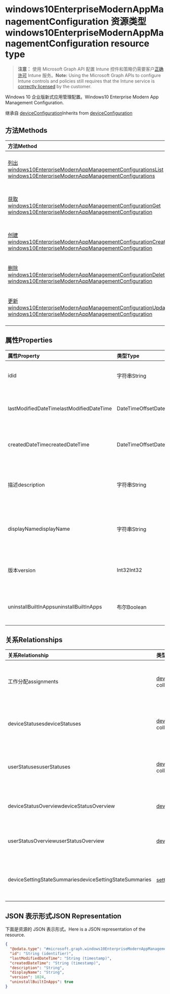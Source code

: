 # <a name="windows10enterprisemodernappmanagementconfiguration-resource-type"></a><span data-ttu-id="8dd55-101">windows10EnterpriseModernAppManagementConfiguration 资源类型</span><span class="sxs-lookup"><span data-stu-id="8dd55-101">windows10EnterpriseModernAppManagementConfiguration resource type</span></span>

> <span data-ttu-id="8dd55-102">**注意：** 使用 Microsoft Graph API 配置 Intune 控件和策略仍需要客户[正确许可](https://go.microsoft.com/fwlink/?linkid=839381) Intune 服务。</span><span class="sxs-lookup"><span data-stu-id="8dd55-102">**Note:** Using the Microsoft Graph APIs to configure Intune controls and policies still requires that the Intune service is [correctly licensed](https://go.microsoft.com/fwlink/?linkid=839381) by the customer.</span></span>

<span data-ttu-id="8dd55-103">Windows 10 企业版新式应用管理配置。</span><span class="sxs-lookup"><span data-stu-id="8dd55-103">Windows10 Enterprise Modern App Management Configuration.</span></span>

<span data-ttu-id="8dd55-104">继承自 [deviceConfiguration](../resources/intune_deviceconfig_deviceconfiguration.md)</span><span class="sxs-lookup"><span data-stu-id="8dd55-104">Inherits from [deviceConfiguration](../resources/intune_deviceconfig_deviceconfiguration.md)</span></span>

## <a name="methods"></a><span data-ttu-id="8dd55-105">方法</span><span class="sxs-lookup"><span data-stu-id="8dd55-105">Methods</span></span>
|<span data-ttu-id="8dd55-106">方法</span><span class="sxs-lookup"><span data-stu-id="8dd55-106">Method</span></span>|<span data-ttu-id="8dd55-107">返回类型</span><span class="sxs-lookup"><span data-stu-id="8dd55-107">Return Type</span></span>|<span data-ttu-id="8dd55-108">说明</span><span class="sxs-lookup"><span data-stu-id="8dd55-108">Description</span></span>|
|:---|:---|:---|
|[<span data-ttu-id="8dd55-109">列出 windows10EnterpriseModernAppManagementConfigurations</span><span class="sxs-lookup"><span data-stu-id="8dd55-109">List windows10EnterpriseModernAppManagementConfigurations</span></span>](../api/intune_deviceconfig_windows10enterprisemodernappmanagementconfiguration_list.md)|<span data-ttu-id="8dd55-110">[windows10EnterpriseModernAppManagementConfiguration](../resources/intune_deviceconfig_windows10enterprisemodernappmanagementconfiguration.md) 集合</span><span class="sxs-lookup"><span data-stu-id="8dd55-110">[windows10EnterpriseModernAppManagementConfiguration](../resources/intune_deviceconfig_windows10enterprisemodernappmanagementconfiguration.md) collection</span></span>|<span data-ttu-id="8dd55-111">列出 [windows10EnterpriseModernAppManagementConfiguration](../resources/intune_deviceconfig_windows10enterprisemodernappmanagementconfiguration.md) 对象的属性和关系。</span><span class="sxs-lookup"><span data-stu-id="8dd55-111">List properties and relationships of the [windows10EnterpriseModernAppManagementConfiguration](../resources/intune_deviceconfig_windows10enterprisemodernappmanagementconfiguration.md) objects.</span></span>|
|[<span data-ttu-id="8dd55-112">获取 windows10EnterpriseModernAppManagementConfiguration</span><span class="sxs-lookup"><span data-stu-id="8dd55-112">Get windows10EnterpriseModernAppManagementConfiguration</span></span>](../api/intune_deviceconfig_windows10enterprisemodernappmanagementconfiguration_get.md)|[<span data-ttu-id="8dd55-113">windows10EnterpriseModernAppManagementConfiguration</span><span class="sxs-lookup"><span data-stu-id="8dd55-113">windows10EnterpriseModernAppManagementConfiguration</span></span>](../resources/intune_deviceconfig_windows10enterprisemodernappmanagementconfiguration.md)|<span data-ttu-id="8dd55-114">读取 [windows10EnterpriseModernAppManagementConfiguration](../resources/intune_deviceconfig_windows10enterprisemodernappmanagementconfiguration.md) 对象的属性和关系。</span><span class="sxs-lookup"><span data-stu-id="8dd55-114">Read properties and relationships of the [windows10EnterpriseModernAppManagementConfiguration](../resources/intune_deviceconfig_windows10enterprisemodernappmanagementconfiguration.md) object.</span></span>|
|[<span data-ttu-id="8dd55-115">创建 windows10EnterpriseModernAppManagementConfiguration</span><span class="sxs-lookup"><span data-stu-id="8dd55-115">Create windows10EnterpriseModernAppManagementConfiguration</span></span>](../api/intune_deviceconfig_windows10enterprisemodernappmanagementconfiguration_create.md)|[<span data-ttu-id="8dd55-116">windows10EnterpriseModernAppManagementConfiguration</span><span class="sxs-lookup"><span data-stu-id="8dd55-116">windows10EnterpriseModernAppManagementConfiguration</span></span>](../resources/intune_deviceconfig_windows10enterprisemodernappmanagementconfiguration.md)|<span data-ttu-id="8dd55-117">创建新的 [windows10EnterpriseModernAppManagementConfiguration](../resources/intune_deviceconfig_windows10enterprisemodernappmanagementconfiguration.md) 对象。</span><span class="sxs-lookup"><span data-stu-id="8dd55-117">Create a new [windows10EnterpriseModernAppManagementConfiguration](../resources/intune_deviceconfig_windows10enterprisemodernappmanagementconfiguration.md) object.</span></span>|
|[<span data-ttu-id="8dd55-118">删除 windows10EnterpriseModernAppManagementConfiguration</span><span class="sxs-lookup"><span data-stu-id="8dd55-118">Delete windows10EnterpriseModernAppManagementConfiguration</span></span>](../api/intune_deviceconfig_windows10enterprisemodernappmanagementconfiguration_delete.md)|<span data-ttu-id="8dd55-119">无</span><span class="sxs-lookup"><span data-stu-id="8dd55-119">None</span></span>|<span data-ttu-id="8dd55-120">删除 [windows10EnterpriseModernAppManagementConfiguration](../resources/intune_deviceconfig_windows10enterprisemodernappmanagementconfiguration.md)。</span><span class="sxs-lookup"><span data-stu-id="8dd55-120">Deletes a [windows10EnterpriseModernAppManagementConfiguration](../resources/intune_deviceconfig_windows10enterprisemodernappmanagementconfiguration.md).</span></span>|
|[<span data-ttu-id="8dd55-121">更新 windows10EnterpriseModernAppManagementConfiguration</span><span class="sxs-lookup"><span data-stu-id="8dd55-121">Update windows10EnterpriseModernAppManagementConfiguration</span></span>](../api/intune_deviceconfig_windows10enterprisemodernappmanagementconfiguration_update.md)|[<span data-ttu-id="8dd55-122">windows10EnterpriseModernAppManagementConfiguration</span><span class="sxs-lookup"><span data-stu-id="8dd55-122">windows10EnterpriseModernAppManagementConfiguration</span></span>](../resources/intune_deviceconfig_windows10enterprisemodernappmanagementconfiguration.md)|<span data-ttu-id="8dd55-123">更新 [windows10EnterpriseModernAppManagementConfiguration](../resources/intune_deviceconfig_windows10enterprisemodernappmanagementconfiguration.md) 对象的属性。</span><span class="sxs-lookup"><span data-stu-id="8dd55-123">Update the properties of a [windows10EnterpriseModernAppManagementConfiguration](../resources/intune_deviceconfig_windows10enterprisemodernappmanagementconfiguration.md) object.</span></span>|

## <a name="properties"></a><span data-ttu-id="8dd55-124">属性</span><span class="sxs-lookup"><span data-stu-id="8dd55-124">Properties</span></span>
|<span data-ttu-id="8dd55-125">属性</span><span class="sxs-lookup"><span data-stu-id="8dd55-125">Property</span></span>|<span data-ttu-id="8dd55-126">类型</span><span class="sxs-lookup"><span data-stu-id="8dd55-126">Type</span></span>|<span data-ttu-id="8dd55-127">说明</span><span class="sxs-lookup"><span data-stu-id="8dd55-127">Description</span></span>|
|:---|:---|:---|
|<span data-ttu-id="8dd55-128">id</span><span class="sxs-lookup"><span data-stu-id="8dd55-128">id</span></span>|<span data-ttu-id="8dd55-129">字符串</span><span class="sxs-lookup"><span data-stu-id="8dd55-129">String</span></span>|<span data-ttu-id="8dd55-130">实体的键。</span><span class="sxs-lookup"><span data-stu-id="8dd55-130">Key of the entity.</span></span> <span data-ttu-id="8dd55-131">继承自 [deviceConfiguration](../resources/intune_deviceconfig_deviceconfiguration.md)</span><span class="sxs-lookup"><span data-stu-id="8dd55-131">Inherited from [deviceConfiguration](../resources/intune_deviceconfig_deviceconfiguration.md)</span></span>|
|<span data-ttu-id="8dd55-132">lastModifiedDateTime</span><span class="sxs-lookup"><span data-stu-id="8dd55-132">lastModifiedDateTime</span></span>|<span data-ttu-id="8dd55-133">DateTimeOffset</span><span class="sxs-lookup"><span data-stu-id="8dd55-133">DateTimeOffset</span></span>|<span data-ttu-id="8dd55-134">上次修改对象的日期/时间。</span><span class="sxs-lookup"><span data-stu-id="8dd55-134">DateTime the object was last modified.</span></span> <span data-ttu-id="8dd55-135">继承自 [deviceConfiguration](../resources/intune_deviceconfig_deviceconfiguration.md)</span><span class="sxs-lookup"><span data-stu-id="8dd55-135">Inherited from [deviceConfiguration](../resources/intune_deviceconfig_deviceconfiguration.md)</span></span>|
|<span data-ttu-id="8dd55-136">createdDateTime</span><span class="sxs-lookup"><span data-stu-id="8dd55-136">createdDateTime</span></span>|<span data-ttu-id="8dd55-137">DateTimeOffset</span><span class="sxs-lookup"><span data-stu-id="8dd55-137">DateTimeOffset</span></span>|<span data-ttu-id="8dd55-138">创建对象的日期/时间。</span><span class="sxs-lookup"><span data-stu-id="8dd55-138">DateTime the object was created.</span></span> <span data-ttu-id="8dd55-139">继承自 [deviceConfiguration](../resources/intune_deviceconfig_deviceconfiguration.md)</span><span class="sxs-lookup"><span data-stu-id="8dd55-139">Inherited from [deviceConfiguration](../resources/intune_deviceconfig_deviceconfiguration.md)</span></span>|
|<span data-ttu-id="8dd55-140">描述</span><span class="sxs-lookup"><span data-stu-id="8dd55-140">description</span></span>|<span data-ttu-id="8dd55-141">字符串</span><span class="sxs-lookup"><span data-stu-id="8dd55-141">String</span></span>|<span data-ttu-id="8dd55-142">管理员提供的设备配置的说明。</span><span class="sxs-lookup"><span data-stu-id="8dd55-142">Admin provided description of the Device Configuration.</span></span> <span data-ttu-id="8dd55-143">继承自 [deviceConfiguration](../resources/intune_deviceconfig_deviceconfiguration.md)</span><span class="sxs-lookup"><span data-stu-id="8dd55-143">Inherited from [deviceConfiguration](../resources/intune_deviceconfig_deviceconfiguration.md)</span></span>|
|<span data-ttu-id="8dd55-144">displayName</span><span class="sxs-lookup"><span data-stu-id="8dd55-144">displayName</span></span>|<span data-ttu-id="8dd55-145">字符串</span><span class="sxs-lookup"><span data-stu-id="8dd55-145">String</span></span>|<span data-ttu-id="8dd55-146">管理员提供的设备配置的名称。</span><span class="sxs-lookup"><span data-stu-id="8dd55-146">Admin provided name of the device configuration.</span></span> <span data-ttu-id="8dd55-147">继承自 [deviceConfiguration](../resources/intune_deviceconfig_deviceconfiguration.md)</span><span class="sxs-lookup"><span data-stu-id="8dd55-147">Inherited from [deviceConfiguration](../resources/intune_deviceconfig_deviceconfiguration.md)</span></span>|
|<span data-ttu-id="8dd55-148">版本</span><span class="sxs-lookup"><span data-stu-id="8dd55-148">version</span></span>|<span data-ttu-id="8dd55-149">Int32</span><span class="sxs-lookup"><span data-stu-id="8dd55-149">Int32</span></span>|<span data-ttu-id="8dd55-150">设备配置的版本。</span><span class="sxs-lookup"><span data-stu-id="8dd55-150">Version of the device configuration.</span></span> <span data-ttu-id="8dd55-151">继承自 [deviceConfiguration](../resources/intune_deviceconfig_deviceconfiguration.md)</span><span class="sxs-lookup"><span data-stu-id="8dd55-151">Inherited from [deviceConfiguration](../resources/intune_deviceconfig_deviceconfiguration.md)</span></span>|
|<span data-ttu-id="8dd55-152">uninstallBuiltInApps</span><span class="sxs-lookup"><span data-stu-id="8dd55-152">uninstallBuiltInApps</span></span>|<span data-ttu-id="8dd55-153">布尔</span><span class="sxs-lookup"><span data-stu-id="8dd55-153">Boolean</span></span>|<span data-ttu-id="8dd55-154">指示是否卸载内置 Windows 应用的固定列表。</span><span class="sxs-lookup"><span data-stu-id="8dd55-154">Indicates whether or not to uninstall a fixed list of built-in Windows apps.</span></span>|

## <a name="relationships"></a><span data-ttu-id="8dd55-155">关系</span><span class="sxs-lookup"><span data-stu-id="8dd55-155">Relationships</span></span>
|<span data-ttu-id="8dd55-156">关系</span><span class="sxs-lookup"><span data-stu-id="8dd55-156">Relationship</span></span>|<span data-ttu-id="8dd55-157">类型</span><span class="sxs-lookup"><span data-stu-id="8dd55-157">Type</span></span>|<span data-ttu-id="8dd55-158">说明</span><span class="sxs-lookup"><span data-stu-id="8dd55-158">Description</span></span>|
|:---|:---|:---|
|<span data-ttu-id="8dd55-159">工作分配</span><span class="sxs-lookup"><span data-stu-id="8dd55-159">assignments</span></span>|<span data-ttu-id="8dd55-160">[deviceConfigurationAssignment](../resources/intune_deviceconfig_deviceconfigurationassignment.md) 集合</span><span class="sxs-lookup"><span data-stu-id="8dd55-160">[deviceConfigurationAssignment](../resources/intune_deviceconfig_deviceconfigurationassignment.md) collection</span></span>|<span data-ttu-id="8dd55-161">设备配置文件的分配列表。</span><span class="sxs-lookup"><span data-stu-id="8dd55-161">The list of assignments for the device configuration profile.</span></span> <span data-ttu-id="8dd55-162">继承自 [deviceConfiguration](../resources/intune_deviceconfig_deviceconfiguration.md)</span><span class="sxs-lookup"><span data-stu-id="8dd55-162">Inherited from [deviceConfiguration](../resources/intune_deviceconfig_deviceconfiguration.md)</span></span>|
|<span data-ttu-id="8dd55-163">deviceStatuses</span><span class="sxs-lookup"><span data-stu-id="8dd55-163">deviceStatuses</span></span>|<span data-ttu-id="8dd55-164">[deviceConfigurationDeviceStatus](../resources/intune_deviceconfig_deviceconfigurationdevicestatus.md) 集合</span><span class="sxs-lookup"><span data-stu-id="8dd55-164">[deviceConfigurationDeviceStatus](../resources/intune_deviceconfig_deviceconfigurationdevicestatus.md) collection</span></span>|<span data-ttu-id="8dd55-165">按设备的设备配置安装状态。</span><span class="sxs-lookup"><span data-stu-id="8dd55-165">Device configuration installation status by device.</span></span> <span data-ttu-id="8dd55-166">继承自 [deviceConfiguration](../resources/intune_deviceconfig_deviceconfiguration.md)</span><span class="sxs-lookup"><span data-stu-id="8dd55-166">Inherited from [deviceConfiguration](../resources/intune_deviceconfig_deviceconfiguration.md)</span></span>|
|<span data-ttu-id="8dd55-167">userStatuses</span><span class="sxs-lookup"><span data-stu-id="8dd55-167">userStatuses</span></span>|<span data-ttu-id="8dd55-168">[deviceConfigurationUserStatus](../resources/intune_deviceconfig_deviceconfigurationuserstatus.md) 集合</span><span class="sxs-lookup"><span data-stu-id="8dd55-168">[deviceConfigurationUserStatus](../resources/intune_deviceconfig_deviceconfigurationuserstatus.md) collection</span></span>|<span data-ttu-id="8dd55-169">按用户的设备配置安装状态。</span><span class="sxs-lookup"><span data-stu-id="8dd55-169">Device configuration installation stauts by user.</span></span> <span data-ttu-id="8dd55-170">继承自 [deviceConfiguration](../resources/intune_deviceconfig_deviceconfiguration.md)</span><span class="sxs-lookup"><span data-stu-id="8dd55-170">Inherited from [deviceConfiguration](../resources/intune_deviceconfig_deviceconfiguration.md)</span></span>|
|<span data-ttu-id="8dd55-171">deviceStatusOverview</span><span class="sxs-lookup"><span data-stu-id="8dd55-171">deviceStatusOverview</span></span>|[<span data-ttu-id="8dd55-172">deviceConfigurationDeviceOverview</span><span class="sxs-lookup"><span data-stu-id="8dd55-172">deviceConfigurationDeviceOverview</span></span>](../resources/intune_deviceconfig_deviceconfigurationdeviceoverview.md)|<span data-ttu-id="8dd55-173">设备配置设备状态概述 继承自 [deviceConfiguration](../resources/intune_deviceconfig_deviceconfiguration.md)</span><span class="sxs-lookup"><span data-stu-id="8dd55-173">Device Configuration devices status overview Inherited from [deviceConfiguration](../resources/intune_deviceconfig_deviceconfiguration.md)</span></span>|
|<span data-ttu-id="8dd55-174">userStatusOverview</span><span class="sxs-lookup"><span data-stu-id="8dd55-174">userStatusOverview</span></span>|[<span data-ttu-id="8dd55-175">deviceConfigurationUserOverview</span><span class="sxs-lookup"><span data-stu-id="8dd55-175">deviceConfigurationUserOverview</span></span>](../resources/intune_deviceconfig_deviceconfigurationuseroverview.md)|<span data-ttu-id="8dd55-176">设备配置用户状态概述 继承自 [deviceConfiguration](../resources/intune_deviceconfig_deviceconfiguration.md)</span><span class="sxs-lookup"><span data-stu-id="8dd55-176">Device Configuration users status overview Inherited from [deviceConfiguration](../resources/intune_deviceconfig_deviceconfiguration.md)</span></span>|
|<span data-ttu-id="8dd55-177">deviceSettingStateSummaries</span><span class="sxs-lookup"><span data-stu-id="8dd55-177">deviceSettingStateSummaries</span></span>|<span data-ttu-id="8dd55-178">[settingStateDeviceSummary](../resources/intune_deviceconfig_settingstatedevicesummary.md) 集合</span><span class="sxs-lookup"><span data-stu-id="8dd55-178">[settingStateDeviceSummary](../resources/intune_deviceconfig_settingstatedevicesummary.md) collection</span></span>|<span data-ttu-id="8dd55-179">设备配置设置状态设备摘要 继承自 [deviceConfiguration](../resources/intune_deviceconfig_deviceconfiguration.md)</span><span class="sxs-lookup"><span data-stu-id="8dd55-179">Device Configuration Setting State Device Summary Inherited from [deviceConfiguration](../resources/intune_deviceconfig_deviceconfiguration.md)</span></span>|

## <a name="json-representation"></a><span data-ttu-id="8dd55-180">JSON 表示形式</span><span class="sxs-lookup"><span data-stu-id="8dd55-180">JSON Representation</span></span>
<span data-ttu-id="8dd55-181">下面是资源的 JSON 表示形式。</span><span class="sxs-lookup"><span data-stu-id="8dd55-181">Here is a JSON representation of the resource.</span></span>
<!--{
  "blockType": "resource",
  "keyProperty": "id",
  "baseType": "microsoft.graph.deviceConfiguration",
  "@odata.type": "microsoft.graph.windows10EnterpriseModernAppManagementConfiguration"
}-->
``` json
{
  "@odata.type": "#microsoft.graph.windows10EnterpriseModernAppManagementConfiguration",
  "id": "String (identifier)",
  "lastModifiedDateTime": "String (timestamp)",
  "createdDateTime": "String (timestamp)",
  "description": "String",
  "displayName": "String",
  "version": 1024,
  "uninstallBuiltInApps": true
}
```



